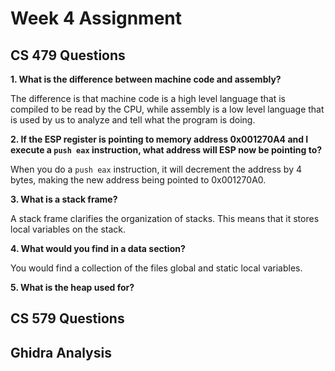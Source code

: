 # Week 4 Assignment
## CS 479 Questions

**1. What is the difference between machine code and assembly?**

The difference is that machine code is a high level language that is compiled to be read by the CPU, while assembly is a low level language that is used by us to analyze and tell what the program is doing.

**2. If the ESP register is pointing to memory address 0x001270A4 and I execute a `push eax` instruction, what address will ESP now be pointing to?**

When you do a `push eax` instruction, it will decrement the address by 4 bytes, making the new address being pointed to 0x001270A0.

**3. What is a stack frame?**

A stack frame clarifies the organization of stacks. This means that it stores local variables on the stack.

**4. What would you find in a data section?**

You would find a collection of the files global and static local variables.

**5. What is the heap used for?**



## CS 579 Questions


## Ghidra Analysis


